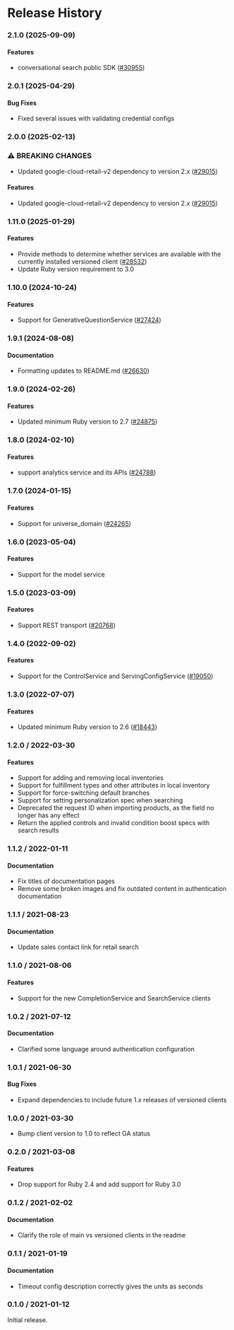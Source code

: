 # Release History

### 2.1.0 (2025-09-09)

#### Features

* conversational search public SDK ([#30955](https://github.com/googleapis/google-cloud-ruby/issues/30955)) 

### 2.0.1 (2025-04-29)

#### Bug Fixes

* Fixed several issues with validating credential configs 

### 2.0.0 (2025-02-13)

### ⚠ BREAKING CHANGES

* Updated google-cloud-retail-v2 dependency to version 2.x ([#29015](https://github.com/googleapis/google-cloud-ruby/issues/29015))

#### Features

* Updated google-cloud-retail-v2 dependency to version 2.x ([#29015](https://github.com/googleapis/google-cloud-ruby/issues/29015)) 

### 1.11.0 (2025-01-29)

#### Features

* Provide methods to determine whether services are available with the currently installed versioned client ([#28532](https://github.com/googleapis/google-cloud-ruby/issues/28532)) 
* Update Ruby version requirement to 3.0 

### 1.10.0 (2024-10-24)

#### Features

* Support for GenerativeQuestionService ([#27424](https://github.com/googleapis/google-cloud-ruby/issues/27424)) 

### 1.9.1 (2024-08-08)

#### Documentation

* Formatting updates to README.md ([#26630](https://github.com/googleapis/google-cloud-ruby/issues/26630)) 

### 1.9.0 (2024-02-26)

#### Features

* Updated minimum Ruby version to 2.7 ([#24875](https://github.com/googleapis/google-cloud-ruby/issues/24875)) 

### 1.8.0 (2024-02-10)

#### Features

* support analytics service and its APIs ([#24788](https://github.com/googleapis/google-cloud-ruby/issues/24788)) 

### 1.7.0 (2024-01-15)

#### Features

* Support for universe_domain ([#24265](https://github.com/googleapis/google-cloud-ruby/issues/24265)) 

### 1.6.0 (2023-05-04)

#### Features

* Support for the model service 

### 1.5.0 (2023-03-09)

#### Features

* Support REST transport ([#20768](https://github.com/googleapis/google-cloud-ruby/issues/20768)) 

### 1.4.0 (2022-09-02)

#### Features

* Support for the ControlService and ServingConfigService ([#19050](https://github.com/googleapis/google-cloud-ruby/issues/19050)) 

### 1.3.0 (2022-07-07)

#### Features

* Updated minimum Ruby version to 2.6 ([#18443](https://github.com/googleapis/google-cloud-ruby/issues/18443)) 

### 1.2.0 / 2022-03-30

#### Features

* Support for adding and removing local inventories
* Support for fulfillment types and other attributes in local inventory
* Support for force-switching default branches
* Support for setting personalization spec when searching
* Deprecated the request ID when importing products, as the field no longer has any effect
* Return the applied controls and invalid condition boost specs with search results

### 1.1.2 / 2022-01-11

#### Documentation

* Fix titles of documentation pages
* Remove some broken images and fix outdated content in authentication documentation

### 1.1.1 / 2021-08-23

#### Documentation

* Update sales contact link for retail search

### 1.1.0 / 2021-08-06

#### Features

* Support for the new CompletionService and SearchService clients

### 1.0.2 / 2021-07-12

#### Documentation

* Clarified some language around authentication configuration

### 1.0.1 / 2021-06-30

#### Bug Fixes

* Expand dependencies to include future 1.x releases of versioned clients

### 1.0.0 / 2021-03-30

* Bump client version to 1.0 to reflect GA status

### 0.2.0 / 2021-03-08

#### Features

* Drop support for Ruby 2.4 and add support for Ruby 3.0

### 0.1.2 / 2021-02-02

#### Documentation

* Clarify the role of main vs versioned clients in the readme

### 0.1.1 / 2021-01-19

#### Documentation

* Timeout config description correctly gives the units as seconds

### 0.1.0 / 2021-01-12

Initial release.
